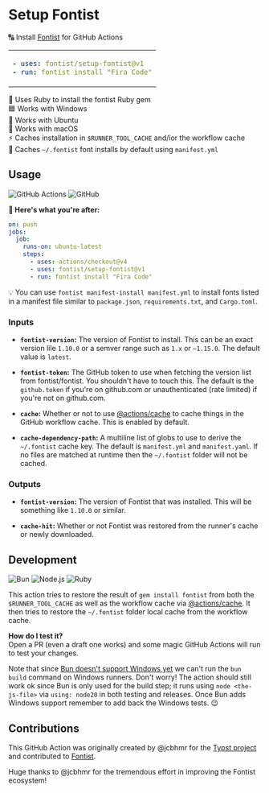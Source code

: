 # Setup Fontist

🔠 Install [Fontist](https://www.fontist.org/) for GitHub Actions

<table align=center><td>

```yml
- uses: fontist/setup-fontist@v1
- run: fontist install "Fira Code"
```

</table>

💎 Uses Ruby to install the fontist Ruby gem \
🟦 Works with Windows \
🐧 Works with Ubuntu \
🍎 Works with macOS \
⚡ Caches installation in `$RUNNER_TOOL_CACHE` and/ior the workflow cache \
📐 Caches `~/.fontist` font installs by default using `manifest.yml`

## Usage

![GitHub Actions](https://img.shields.io/static/v1?style=for-the-badge&message=GitHub+Actions&color=2088FF&logo=GitHub+Actions&logoColor=FFFFFF&label=)
![GitHub](https://img.shields.io/static/v1?style=for-the-badge&message=GitHub&color=181717&logo=GitHub&logoColor=FFFFFF&label=)

**🚀 Here's what you're after:**

```yml
on: push
jobs:
  job:
    runs-on: ubuntu-latest
    steps:
      - uses: actions/checkout@v4
      - uses: fontist/setup-fontist@v1
      - run: fontist install "Fira Code"
```

💡 You can use `fontist manifest-install manifest.yml` to install fonts listed in a manifest file similar to `package.json`, `requirements.txt`, and `Cargo.toml`.

### Inputs

- **`fontist-version`:** The version of Fontist to install. This can be an exact version lile `1.10.0` or a semver range such as `1.x` or `~1.15.0`. The default value is `latest`.

- **`fontist-token`:** The GitHub token to use when fetching the version list from fontist/fontist. You shouldn't have to touch this. The default is the `github.token` if you're on github.com or unauthenticated (rate limited) if you're not on github.com.

- **`cache`:** Whether or not to use [@actions/cache](https://www.npmjs.com/package/@actions/cache) to cache things in the GitHub workflow cache. This is enabled by default.

- **`cache-dependency-path`:** A multiline list of globs to use to derive the `~/.fontist` cache key. The default is `manifest.yml` and `manifest.yaml`. If no files are matched at runtime then the `~/.fontist` folder will not be cached.

### Outputs

- **`fontist-version`:** The version of Fontist that was installed. This will be something like `1.10.0` or similar.

- **`cache-hit`:** Whether or not Fontist was restored from the runner's cache or newly downloaded.

## Development

![Bun](https://img.shields.io/static/v1?style=for-the-badge&message=Bun&color=000000&logo=Bun&logoColor=FFFFFF&label=)
![Node.js](https://img.shields.io/static/v1?style=for-the-badge&message=Node.js&color=339933&logo=Node.js&logoColor=FFFFFF&label=)
![Ruby](https://img.shields.io/static/v1?style=for-the-badge&message=Ruby&color=CC342D&logo=Ruby&logoColor=FFFFFF&label=)

This action tries to restore the result of `gem install fontist` from both the `$RUNNER_TOOL_CACHE` as well as the workflow cache via [@actions/cache](https://www.npmjs.com/package/@actions/cache). It then tries to restore the `~/.fontist` folder local cache from the workflow cache.

**How do I test it?** \
Open a PR (even a draft one works) and some magic GitHub Actions will run to test your changes.

Note that since [Bun doesn't support Windows yet](https://github.com/oven-sh/bun/issues/43) we can't run the `bun build` command on Windows runners. Don't worry! The action should still work ok since Bun is only used for the build step; it runs using `node <the-js-file>` via `using: node20` in both testing and releases. Once Bun adds Windows support remember to add back the Windows tests. 😉

## Contributions

This GitHub Action was originally created by @jcbhmr for the
[Typst project](https://github.com/typst-community/typst.js)
and contributed to [Fontist](https://www.fontist.org).

Huge thanks to @jcbhmr for the tremendous effort in improving the Fontist
ecosystem!
